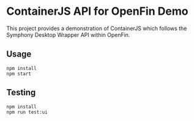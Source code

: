 # ContainerJS API for OpenFin Demo

This project provides a demonstration of ContainerJS which follows the Symphony Desktop Wrapper API within OpenFin.

## Usage

```
npm install
npm start
```
## Testing

```
npm install
npm run test:ui
```

